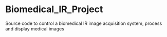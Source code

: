 # Biomedical_IR_Project
Source code to control a biomedical IR image acquisition system, process and display medical images
